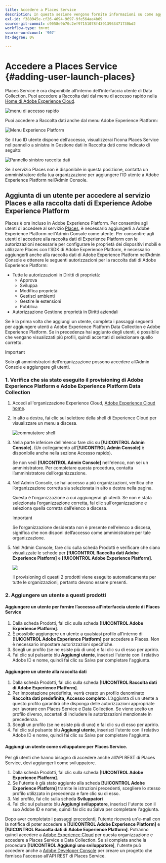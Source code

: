 ```yaml
---
title: Accedere a Places Service
description: In questa sezione vengono fornite informazioni su come aggiungere un utente a Places Service e Experienci Platform Launch, in modo che possa accedere a Places Service.
exl-id: f388945e-cf26-4694-9697-9fe564ae4b69
source-git-commit: c9058e9b70c2ef97151078f43913963471730bd2
workflow-type: tm+mt
source-wordcount: '907'
ht-degree: 0%

---
```


# Accedere a Places Service {#adding-user-launch-places}

Places Service è ora disponibile all’interno dell’interfaccia utente di Data Collection. Puoi accedere a Raccolta dati dal menu di accesso rapido nella [Home di Adobe Experience Cloud](https://experience.adobe.com).

![menu di accesso rapido](/help/assets/quickaccess.png)

Puoi accedere a Raccolta dati anche dal menu Adobe Experience Platform:

![Menu Experience Platform](/help/assets/solutionaccessmenu.png)

Se il tuo ID utente dispone dell’accesso, visualizzerai l’icona Places Service nel pannello a sinistra in Gestione dati in Raccolta dati come indicato di seguito:

![Pannello sinistro raccolta dati](/help/assets/places_in_data_collection.png)

Se il servizio Places non è disponibile in questa posizione, contatta un amministratore della tua organizzazione per aggiungere l’ID utente a Adobe Experience Platform nell’Admin Console.

## Aggiunta di un utente per accedere al servizio Places e alla raccolta dati di Experience Adobe Experience Platform

Places è ora incluso in Adobe Experience Platform. Per consentire agli utenti di accedere al servizio [Places](https://experience.adobe.com/#/data-collection/places), è necessario aggiungerli a Adobe Experience Platform nell&#39;Admin Console come utente. Per consentire agli utenti di accedere alla raccolta dati di Experience Platform con le autorizzazioni necessarie per configurare le proprietà dei dispositivi mobili e utilizzare Places con l’SDK di Adobe Experience Platform, è necessario aggiungerli anche alla raccolta dati di Adobe Experience Platform nell’Admin Console e ottenere le seguenti autorizzazioni per la raccolta dati di Adobe Experience Platform:

* Tutte le autorizzazioni in Diritti di proprietà:
   * Approva
   * Sviluppa
   * Modifica proprietà
   * Gestisci ambienti
   * Gestire le estensioni
   * Pubblica
* Autorizzazione Gestione proprietà in Diritti aziendali

Se è la prima volta che aggiungi un utente, completa i passaggi seguenti per aggiungere utenti a Adobe Experience Platform Data Collection e Adobe Experience Platform. Se in precedenza hai aggiunto degli utenti, è possibile che vengano visualizzati più profili, quindi accertati di selezionare quello corretto.

>[!IMPORTANT]
>
>Solo gli amministratori dell’organizzazione possono accedere all’Admin Console e aggiungere gli utenti.

### 1. Verifica che sia stato eseguito il provisioning di Adobe Experience Platform e Adobe Experience Platform Data Collection

1. Accedi all&#39;organizzazione Experience Cloud, [Adobe Experience Cloud home](https://experience.adobe.com).
1. In alto a destra, fai clic sul selettore della shell di Experience Cloud per visualizzare un menu a discesa.

   ![commutatore shell](/help/assets/places_shell_switcher1.png)

1. Nella parte inferiore dell&#39;elenco fare clic su **[!UICONTROL Admin Console]**. (Un collegamento all&#39;**[!UICONTROL Admin Console]** è disponibile anche nella sezione Accesso rapido).

   Se non vedi **[!UICONTROL Admin Console]** nell&#39;elenco, non sei un amministratore. Per completare questa procedura, contatta l’amministratore dell’organizzazione.

1. Nell’Admin Console, se hai accesso a più organizzazioni, verifica che l’organizzazione corretta sia selezionata in alto a destra nella pagina.

   Questa è l’organizzazione a cui aggiungerai gli utenti. Se non è stata selezionata l’organizzazione corretta, fai clic sull’organizzazione e seleziona quella corretta dall’elenco a discesa.

   >[!IMPORTANT]
   >
   >Se l’organizzazione desiderata non è presente nell’elenco a discesa, significa che non disponi dell’accesso come amministratore per tale organizzazione.

1. Nell&#39;Admin Console, fare clic sulla scheda Prodotti e verificare che siano visualizzate le schede per **[!UICONTROL Raccolta dati Adobe Experience Platform]** e **[!UICONTROL Adobe Experience Platform]**.

   ![](/help/assets/places_provisioned1.png)

   Il provisioning di questi 2 prodotti viene eseguito automaticamente per tutte le organizzazioni, pertanto devono essere presenti.


### 2. Aggiungere un utente a questi prodotti

#### Aggiungere un utente per fornire l’accesso all’interfaccia utente di Places Service

1. Dalla scheda Prodotti, fai clic sulla scheda **[!UICONTROL Adobe Experience Platform]**.
2. È possibile aggiungere un utente a qualsiasi profilo all&#39;interno di **[!UICONTROL Adobe Experience Platform]** per accedere a Places. Non è necessario impostare autorizzazioni specifiche.
3. Scegli un profilo (se ne esiste più di uno) e fai clic su di esso per aprirlo.
4. Fai clic sul pulsante blu **Aggiungi utente**, inserisci l&#39;utente con il relativo Adobe ID e nome, quindi fai clic su Salva per completare l&#39;aggiunta.

#### Aggiungere un utente alla raccolta dati

1. Dalla scheda Prodotti, fai clic sulla scheda **[!UICONTROL Raccolta dati di Adobe Experience Platform]**.
2. Per impostazione predefinita, verrà creato un profilo denominato **Raccolta dati predefinita, Accesso completo**. L’aggiunta di un utente a questo profilo garantirà che disponga delle autorizzazioni appropriate per lavorare con Places Service e Data Collection. Se viene scelto un profilo diverso, accertati di includere le autorizzazioni menzionate in precedenza.
3. Scegli un profilo (se ne esiste più di uno) e fai clic su di esso per aprirlo.
4. Fai clic sul pulsante blu **Aggiungi utente**, inserisci l&#39;utente con il relativo Adobe ID e nome, quindi fai clic su Salva per completare l&#39;aggiunta.

#### Aggiungi un utente come sviluppatore per Places Service.

Per gli utenti che hanno bisogno di accedere anche all’API REST di Places Service, devi aggiungerli come sviluppatore.
1. Dalla scheda Prodotti, fai clic sulla scheda **[!UICONTROL Adobe Experience Platform]**.
2. Se l&#39;utente è già stato aggiunto alla scheda **[!UICONTROL Adobe Experience Platform]** tramite le istruzioni precedenti, scegliere lo stesso profilo utilizzato in precedenza e fare clic su di esso.
3. Nel profilo, fai clic sulla scheda **Sviluppatori**
4. Fai clic sul pulsante blu **Aggiungi sviluppatore**, inserisci l&#39;utente con il suo Adobe ID e nome, quindi fai clic su Salva per completare l&#39;aggiunta.

Dopo aver completato i passaggi precedenti, l&#39;utente riceverà un&#39;e-mail con la notifica di poter accedere a **[!UICONTROL Adobe Experience Platform]** e **[!UICONTROL Raccolta dati di Adobe Experience Platform]**. Potranno quindi accedere a [Adobe Experience Cloud](https://experience.adobe.com) per questa organizzazione e accedere a Places Service e Data Collection. Se si completa anche la procedura **[!UICONTROL Aggiungi uno sviluppatore]**, l&#39;utente può accedere anche a [Adobe Developer Console](https://developer.adobe.com/console/projects) per creare un progetto che fornisca l&#39;accesso all&#39;API REST di Places Service.
